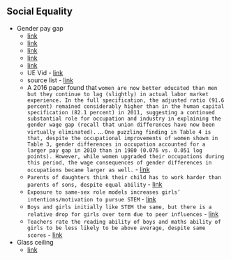## Social Equality
- Gender pay gap
    - [link](https://rationalwiki.org/wiki/Gender_pay_gap)
    - [link](https://gender-pay-gap.service.gov.uk/public/assets/pdf/Evidence-based_actions_for_employers.pdf)
    - [link](https://www.ons.gov.uk/employmentandlabourmarket/peopleinwork/earningsandworkinghours/bulletins/genderpaygapintheuk/2021)
    - [link](https://nikk.no/wp-content/uploads/2020/09/NIKK_Equal_Pay_in_the_Nordic_Countries.pdf)
    - [link](https://files.epi.org/pdf/112962.pdf)
    - UE Vid - [link](https://www.youtube.com/watch?v=LKc_8fT6pGc)
    - source list - [link](https://docs.google.com/document/d/1OQCSoIXZFvsEVya3d97yGD2RonsusR71O-QC6tYYRFU/edit)
    - A 2016 paper found that `women are now better educated than men but they continue to lag (slightly) in actual labor market experience. In the full specification, the adjusted ratio (91.6 percent) remained considerably higher than in the human capital specification (82.1 percent) in 2011, suggesting a continued substantial role for occupation and industry in explaining the gender wage gap (recall that union differences have now been virtually eliminated).` ... `One puzzling finding in Table 4 is that, despite the occupational improvements of women shown in Table 3, gender differences in occupation accounted for a larger pay gap in 2010 than in 1980 (0.076 vs. 0.051 log points). However, while women upgraded their occupations during this period, the wage consequences of gender differences in occupations became larger as well.` - [link](https://docs.iza.org/dp9656.pdf)
    - `Parents of daughters think their child has to work harder than parents of sons, despite equal ability` - [link](https://sci-hub.ee/10.2307/1128973)
    - `Exposure to same-sex role models increases girls’ intentions/motivation to pursue STEM` - [link](https://sci-hub.ee/https://www.ncbi.nlm.nih.gov/pubmed/21142376)
    - `Boys and girls initially like STEM the same, but there is a relative drop for girls over term due to peer influences` - [link](https://www.stats.ox.ac.uk/~snijders/siena/RaabeBodaStadtfeld2019.pdf)
    - `Teachers rate the reading ability of boys and maths ability of girls to be less likely to be above average, despite same scores` - [link](https://discovery.ucl.ac.uk/id/eprint/1474027/1/Campbell%202015%20-%20Stereotyped%20at%20Seven%20-%20accepted%20manuscript.pdf)
- Glass ceiling
    - [link](https://en.wikipedia.org/wiki/Glass_ceiling)